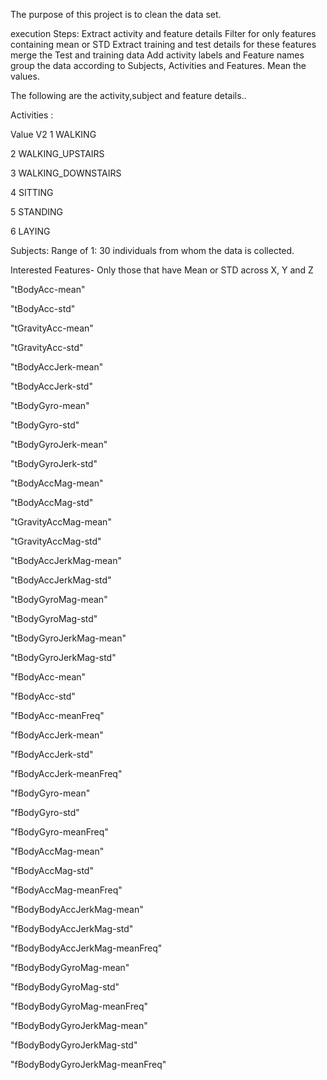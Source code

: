 
The purpose of this project is to clean the data set.

execution Steps:
Extract activity and feature details
Filter for only features containing mean or STD
Extract training and test details for these features
merge the Test and training data
Add activity labels and Feature names
group the data according to Subjects, Activities and Features.
Mean the values.

The following are the activity,subject and feature details..  

Activities : 

Value               V2
  1            WALKING
  
  2            WALKING_UPSTAIRS
  
  3            WALKING_DOWNSTAIRS
  
  4            SITTING
  
  5            STANDING
  
  6            LAYING
  
  
  Subjects:
  Range of 1: 30 individuals from whom the data is collected. 
  
  
  Interested Features- Only those that have Mean or STD across X, Y and Z 
  
 "tBodyAcc-mean"
 
 "tBodyAcc-std" 
 
 "tGravityAcc-mean"  
 
 "tGravityAcc-std" 
 
 "tBodyAccJerk-mean"
 
 "tBodyAccJerk-std"  

 "tBodyGyro-mean"    
      
 "tBodyGyro-std"          
            
 "tBodyGyroJerk-mean"    

 "tBodyGyroJerk-std"          
     
 "tBodyAccMag-mean" 
 
 "tBodyAccMag-std"  
 
 "tGravityAccMag-mean" 
 
 "tGravityAccMag-std"  
 
 "tBodyAccJerkMag-mean" 
 
 "tBodyAccJerkMag-std" 
 
 "tBodyGyroMag-mean"  
 
 "tBodyGyroMag-std" 
 
 "tBodyGyroJerkMag-mean" 
 
 "tBodyGyroJerkMag-std"   
 
 "fBodyAcc-mean"             
       
 "fBodyAcc-std"               
          
 "fBodyAcc-meanFreq"         
     
 "fBodyAccJerk-mean"        
    
 "fBodyAccJerk-std"        
       
 "fBodyAccJerk-meanFreq"      

 "fBodyGyro-mean"           
     
 "fBodyGyro-std"            
        
 "fBodyGyro-meanFreq"       

 "fBodyAccMag-mean"  
 
 "fBodyAccMag-std"   
 
 "fBodyAccMag-meanFreq" 
 
 "fBodyBodyAccJerkMag-mean"   
 
 "fBodyBodyAccJerkMag-std"  
 
 "fBodyBodyAccJerkMag-meanFreq"  
 
 "fBodyBodyGyroMag-mean"    
 
 "fBodyBodyGyroMag-std"     
 
 "fBodyBodyGyroMag-meanFreq"    
 
 "fBodyBodyGyroJerkMag-mean"   
 
 "fBodyBodyGyroJerkMag-std"    
 
 "fBodyBodyGyroJerkMag-meanFreq"
